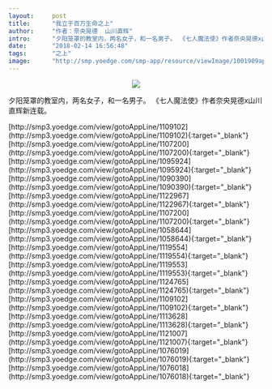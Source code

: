 ```yaml
---
layout:     post
title:      "我立于百万生命之上"
author:     "作者：奈央晃德  山川直辉"
intro:      "夕阳笼罩的教室内，两名女子，和一名男子。 《七人魔法使》作者奈央晃德x山川直辉新连载。"
date:       "2018-02-14 16:56:48"
tags:       "之上"
image:      "http://smp.yoedge.com/smp-app/resource/viewImage/1001909appline.png"
---
```

<div style="text-align: center">
<p><img src="http://smp.yoedge.com/smp-app/resource/viewImage/1001909appline.png"/></p>
</div>
<p class="post-meta">
<span>夕阳笼罩的教室内，两名女子，和一名男子。 《七人魔法使》作者奈央晃德x山川直辉新连载。</span>
</p>
[http://smp3.yoedge.com/view/gotoAppLine/1109102](http://smp3.yoedge.com/view/gotoAppLine/1109102){:target="_blank"}
[http://smp3.yoedge.com/view/gotoAppLine/1107200](http://smp3.yoedge.com/view/gotoAppLine/1107200){:target="_blank"}
[http://smp3.yoedge.com/view/gotoAppLine/1095924](http://smp3.yoedge.com/view/gotoAppLine/1095924){:target="_blank"}
[http://smp3.yoedge.com/view/gotoAppLine/1090390](http://smp3.yoedge.com/view/gotoAppLine/1090390){:target="_blank"}
[http://smp3.yoedge.com/view/gotoAppLine/1122967](http://smp3.yoedge.com/view/gotoAppLine/1122967){:target="_blank"}
[http://smp3.yoedge.com/view/gotoAppLine/1107200](http://smp3.yoedge.com/view/gotoAppLine/1107200){:target="_blank"}
[http://smp3.yoedge.com/view/gotoAppLine/1058644](http://smp3.yoedge.com/view/gotoAppLine/1058644){:target="_blank"}
[http://smp3.yoedge.com/view/gotoAppLine/1119554](http://smp3.yoedge.com/view/gotoAppLine/1119554){:target="_blank"}
[http://smp3.yoedge.com/view/gotoAppLine/1119553](http://smp3.yoedge.com/view/gotoAppLine/1119553){:target="_blank"}
[http://smp3.yoedge.com/view/gotoAppLine/1124765](http://smp3.yoedge.com/view/gotoAppLine/1124765){:target="_blank"}
[http://smp3.yoedge.com/view/gotoAppLine/1109102](http://smp3.yoedge.com/view/gotoAppLine/1109102){:target="_blank"}
[http://smp3.yoedge.com/view/gotoAppLine/1113628](http://smp3.yoedge.com/view/gotoAppLine/1113628){:target="_blank"}
[http://smp3.yoedge.com/view/gotoAppLine/1121007](http://smp3.yoedge.com/view/gotoAppLine/1121007){:target="_blank"}
[http://smp3.yoedge.com/view/gotoAppLine/1076019](http://smp3.yoedge.com/view/gotoAppLine/1076019){:target="_blank"}
[http://smp3.yoedge.com/view/gotoAppLine/1076018](http://smp3.yoedge.com/view/gotoAppLine/1076018){:target="_blank"}


